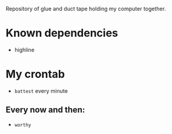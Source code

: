 Repository of glue and duct tape holding my computer together.

# Known dependencies
* highline

# My crontab
* `battest` every minute

## Every now and then:
* `worthy`
